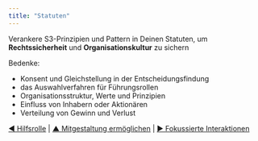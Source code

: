 ```yaml
---
title: "Statuten"
---
```



Verankere S3-Prinzipien und Pattern in Deinen Statuten, um **Rechtssicherheit** und **Organisationskultur** zu sichern

Bedenke:

- Konsent und Gleichstellung in der Entscheidungsfindung
- das Auswahlverfahren für Führungsrollen
- Organisationsstruktur, Werte und Prinzipien
- Einfluss von Inhabern oder Aktionären
- Verteilung von Gewinn und Verlust

[&#9664; Hilfsrolle](support-role.html) | [&#9650; Mitgestaltung ermöglichen](enablers-of-co-creation.html) | [&#9654; Fokussierte Interaktionen](focused-interactions.html)


